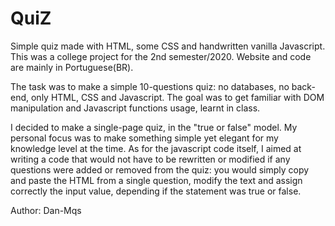 # QuiZ
 Simple quiz made with HTML, some CSS and handwritten vanilla Javascript. This was a college project for the 2nd semester/2020. Website and code are mainly in Portuguese(BR).

 The task was to make a simple 10-questions quiz: no databases, no back-end, only HTML, CSS and Javascript. The goal was to get familiar with DOM manipulation and Javascript functions usage, learnt in class.

 I decided to make a single-page quiz, in the "true or false" model. My personal focus was to make something simple yet elegant for my knowledge level at the time. As for the javascript code itself, I aimed at writing a code that would not have to be rewritten or modified if any questions were added or removed from the quiz: you would simply copy and paste the HTML from a single question, modify the text and assign correctly the input value, depending if the statement was true or false.

Author: Dan-Mqs